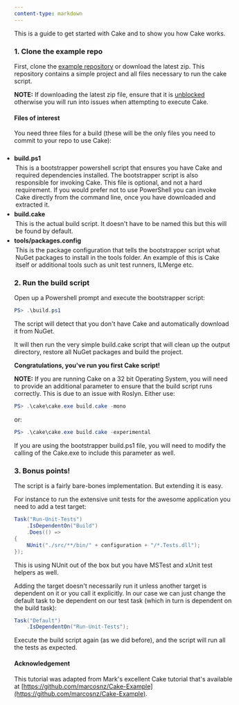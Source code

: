 ```yaml
---
content-type: markdown
---
```


This is a guide to get started with Cake and to show you how Cake works.

### 1. Clone the example repo

First, clone the [example repository](https://github.com/cake-build/example) 
or download the latest zip.  This repository contains a simple project and all 
files necessary to run the cake script.

**NOTE:** If downloading the latest zip file, ensure that it 
is [unblocked](http://www.howtogeek.com/70012/what-causes-the-file-downloaded-from-the-internet-warning-and-how-can-i-easily-remove-it/) 
otherwise you will run into issues when attempting to execute Cake.

#### Files of interest

You need three files for a build (these will be the only files you need to 
commit to your repo to use Cake):

<ul class="fa-ul" style="padding-left: 0px; padding-top: 10px;">
    <li style="padding-left: 0px">
        <i class="fa-li fa fa-file-o"></i><b>build.ps1</b>
        <ul style="padding-left: 0px; list-style-type: none;">
            <li style="padding-left: 3px; margin-top: 5px;">
                This is a bootstrapper powershell script that ensures you have 
                Cake and required dependencies installed. The bootstrapper 
                script is also responsible for invoking Cake.  This file is optional, 
                and not a hard requirement.  If you would prefer not to use PowerShell
                you can invoke Cake directly from the command line, once you have downloaded
                and extracted it. 
            </li>
        </ul>
    </li>
    <li style="padding-left: 0px; margin-top: 5px;">
        <i class="fa-li fa fa-file-o"></i><b>build.cake</b>
        <ul style="padding-left: 0px; list-style-type: none;">
            <li style="padding-left: 3px; margin-top: 5px;">
                This is the actual build script. It doesn't have to be named 
                this but this will be found by default.
            </li>
        </ul>
    </li>
    <li style="padding-left: 0px; margin-top: 5px;">
        <i class="fa-li fa fa-file-o"></i><b>tools/packages.config</b>
        <ul style="padding-left: 0px; list-style-type: none;">
            <li style="padding-left: 3px; margin-top: 5px;">
                This is the package configuration that tells the 
                bootstrapper script what NuGet packages to install in 
                the tools folder. An example of this is Cake itself or 
                additional tools such as unit test runners, ILMerge etc.
            </li>
        </ul>
    </li>
</ul>

### 2. Run the build script

Open up a Powershell prompt and execute the bootstrapper script:

```powershell
PS> .\build.ps1
```

The script will detect that you don't have Cake and automatically download 
it from NuGet. 

It will then run the very simple build.cake script that will clean up 
the output directory, restore all NuGet packages and build the project. 

**Congratulations, you've run you first Cake script!**

**NOTE:** If you are running Cake on a 32 bit Operating System, you will need to provide an additional 
parameter to ensure that the build script runs correctly.  This is due to an issue with Roslyn.  Either use:

```powershell
PS> .\cake\cake.exe build.cake -mono
```

or:

```powershell
PS> .\cake\cake.exe build.cake -experimental
```

If you are using the bootstrapper build.ps1 file, you will need to modify the calling of the Cake.exe 
to include this parameter as well.

### 3. Bonus points!

The script is a fairly bare-bones implementation. But extending it is easy.

For instance to run the extensive unit tests for the awesome application 
you need to add a test target:

```csharp
Task("Run-Unit-Tests")
    .IsDependentOn("Build")
    .Does(() =>
{
    NUnit("./src/**/bin/" + configuration + "/*.Tests.dll");
});
```

This is using NUnit out of the box but you have MSTest and xUnit 
test helpers as well. 

Adding the target doesn't necessarily run it unless another target is 
dependent on it or you call it explicitly. In our case we can just 
change the default task to be dependent on our test task 
(which in turn is dependent on the build task):

```csharp
Task("Default")
    .IsDependentOn("Run-Unit-Tests");
```

Execute the build script again (as we did before), and the script 
will run all the tests as expected.

#### Acknowledgement

This tutorial was adapted from Mark's excellent Cake tutorial that's 
available at [https://github.com/marcosnz/Cake-Example](https://github.com/marcosnz/Cake-Example).
